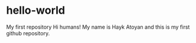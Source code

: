 # hello-world
My first repository
Hi humans!
My name is Hayk Atoyan and this is my first github repository.
